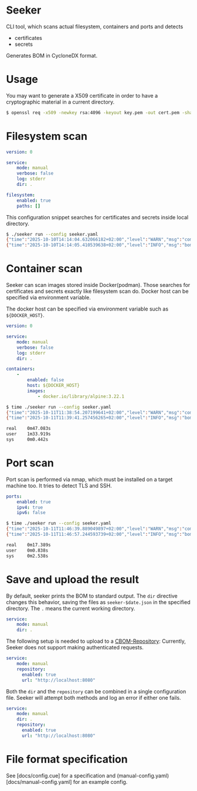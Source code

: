 # Seeker

CLI tool, which scans actual filesystem, containers and ports and detects

 * certificates
 * secrets

Generates BOM in CycloneDX format.

# Usage

You may want to generate a X509 certificate in order to have a cryptographic
material in a current directory.

```sh
$ openssl req -x509 -newkey rsa:4096 -keyout key.pem -out cert.pem -sha256 -days 3650 -nodes -subj "/C=XX/ST=StateName/L=CityName/O=CompanyName/OU=CompanySectionName/CN=CommonNameOrHostname"
```

# Filesystem scan

```yaml
version: 0

service:
    mode: manual
    verbose: false
    log: stderr
    dir: .

filesystem:
    enabled: true
    paths: []
```

This configuration snippet searches for certificates and secrets inside local directory.


```sh
$ ./seeker run --config seeker.yaml
{"time":"2025-10-10T14:14:04.632066182+02:00","level":"WARN","msg":"command has no timeout","path":"usr/bin/seeker","seeker":{"cmd":"run","pid":2488398}}
{"time":"2025-10-10T14:14:05.410539638+02:00","level":"INFO","msg":"bom saved","path":"seeker-2025-10-10-02:14:05.json","seeker":{"cmd":"run","pid":2488398}}
```

# Container scan

Seeker can scan images stored inside Docker(podman). Those searches for
certificates and secrets exactly like filesystem scan do. Docker host can be
specified via environment variable.

The docker host can be specified via environment variable such as `${DOCKER_HOST}`.


```yaml
version: 0

service:
    mode: manual
    verbose: false
    log: stderr
    dir: .

containers:
    -
        enabled: false
        host: ${DOCKER_HOST}
        images:
            - docker.io/library/alpine:3.22.1
```

```sh
$ time ./seeker run --config seeker.yaml
{"time":"2025-10-11T11:38:54.207199641+02:00","level":"WARN","msg":"command has no timeout","path":"usr/bin/seeker","seeker":{"cmd":"run","pid":2610219}}
{"time":"2025-10-11T11:39:41.257456265+02:00","level":"INFO","msg":"bom saved","path":"seeker-2025-10-11-11-39-41.json","seeker":{"cmd":"run","pid":2610219}}

real    0m47.083s
user    1m33.919s
sys     0m0.442s
```

# Port scan

Port scan is performed via nmap, which must be installed on a target machine
too. It tries to detect TLS and SSH.

```yaml
ports:
    enabled: true
    ipv4: true
    ipv6: false
```

```sh
$ time ./seeker run --config seeker.yaml
{"time":"2025-10-11T11:46:39.889049897+02:00","level":"WARN","msg":"command has no timeout","path":"usr/bin/seeker","seeker":{"cmd":"run","pid":2614823}}
{"time":"2025-10-11T11:46:57.244593739+02:00","level":"INFO","msg":"bom saved","path":"seeker-2025-10-11-11-46-57.json","seeker":{"cmd":"run","pid":2614823}}

real    0m17.389s
user    0m0.838s
sys     0m2.538s
```

# Save and upload the result

By default, seeker prints the BOM to standard output. The `dir` directive
changes this behavior, saving the files as `seeker-$date.json` in the specified
directory. The `.` means the current working directory.

```yaml
service:
    mode: manual
    dir: .
```

The following setup is needed to upload to a [CBOM-Repository](https://github.com/CZERTAINLY/CBOM-Repository): Currently, Seeker does not support making authenticated requests.

```yaml
service:
    mode: manual
    repository:
      enabled: true
      url: "http://localhost:8080"
```

Both the `dir` and the `repository` can be combined in a single configuration
file. Seeker will attempt both methods and log an error if either one fails.

```yaml
service:
    mode: manual
    dir: .
    repository:
      enabled: true
      url: "http://localhost:8080"
```

# File format specification

See [docs/config.cue] for a specification and (manual-config.yaml)[docs/manual-config.yaml] for an example config.
